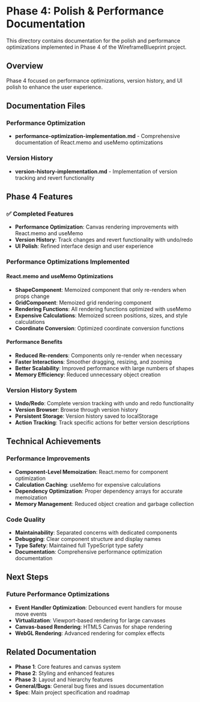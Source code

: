 # Phase 4: Polish & Performance Documentation

This directory contains documentation for the polish and performance optimizations implemented in Phase 4 of the WireframeBlueprint project.

## Overview

Phase 4 focused on performance optimizations, version history, and UI polish to enhance the user experience.

## Documentation Files

### Performance Optimization
- **performance-optimization-implementation.md** - Comprehensive documentation of React.memo and useMemo optimizations

### Version History
- **version-history-implementation.md** - Implementation of version tracking and revert functionality

## Phase 4 Features

### ✅ Completed Features
- **Performance Optimization**: Canvas rendering improvements with React.memo and useMemo
- **Version History**: Track changes and revert functionality with undo/redo
- **UI Polish**: Refined interface design and user experience

### Performance Optimizations Implemented

#### React.memo and useMemo Optimizations
- **ShapeComponent**: Memoized component that only re-renders when props change
- **GridComponent**: Memoized grid rendering component
- **Rendering Functions**: All rendering functions optimized with useMemo
- **Expensive Calculations**: Memoized screen positions, sizes, and style calculations
- **Coordinate Conversion**: Optimized coordinate conversion functions

#### Performance Benefits
- **Reduced Re-renders**: Components only re-render when necessary
- **Faster Interactions**: Smoother dragging, resizing, and zooming
- **Better Scalability**: Improved performance with large numbers of shapes
- **Memory Efficiency**: Reduced unnecessary object creation

### Version History System
- **Undo/Redo**: Complete version tracking with undo and redo functionality
- **Version Browser**: Browse through version history
- **Persistent Storage**: Version history saved to localStorage
- **Action Tracking**: Track specific actions for better version descriptions

## Technical Achievements

### Performance Improvements
- **Component-Level Memoization**: React.memo for component optimization
- **Calculation Caching**: useMemo for expensive calculations
- **Dependency Optimization**: Proper dependency arrays for accurate memoization
- **Memory Management**: Reduced object creation and garbage collection

### Code Quality
- **Maintainability**: Separated concerns with dedicated components
- **Debugging**: Clear component structure and display names
- **Type Safety**: Maintained full TypeScript type safety
- **Documentation**: Comprehensive performance optimization documentation

## Next Steps

### Future Performance Optimizations
- **Event Handler Optimization**: Debounced event handlers for mouse move events
- **Virtualization**: Viewport-based rendering for large canvases
- **Canvas-based Rendering**: HTML5 Canvas for shape rendering
- **WebGL Rendering**: Advanced rendering for complex effects

## Related Documentation

- **Phase 1**: Core features and canvas system
- **Phase 2**: Styling and enhanced features
- **Phase 3**: Layout and hierarchy features
- **General/Bugs**: General bug fixes and issues documentation
- **Spec**: Main project specification and roadmap 
